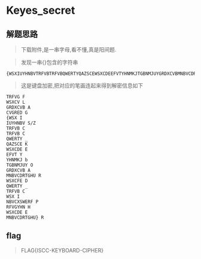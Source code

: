 # Keyes_secret

## 解题思路

> 下载附件,是一串字母,看不懂,真是阳间题.

> 发现一串{}包含的字符串

```
{WSXIUYHNBVTRFVBTRFVBQWERTYQAZSCEWSXCDEEFVTYHNMKJTGBNMJUYGRDXCVBMNBVCDRTGHUWSXCFEQWERTYTRFVBWSXNBVCXSWERFRFVGYHNWSXCDEMNBVCDRTGHU}
```

> 这是键盘加密,把对应的笔画连起来得到解密信息如下

```
TRFVG F
WSXCV L
GRDXCVB A
CVGRED G
{WSX I
IUYHNBV S/Z
TRFVB C
TRFVB C
QWERTY _
QAZSCE K
WSXCDE E
EFVT Y
YHNMKJ b
TGBNMJUY O
GRDXCVB A
MNBVCDRTGHU R
WSXCFE D
QWERTY _
TRFVB C
WSX I
NBVCXSWERF P
RFVGYHN H
WSXCDE E
MNBVCDRTGHU} R
```

## flag

> FLAG{ISCC-KEYBOARD-CIPHER}
